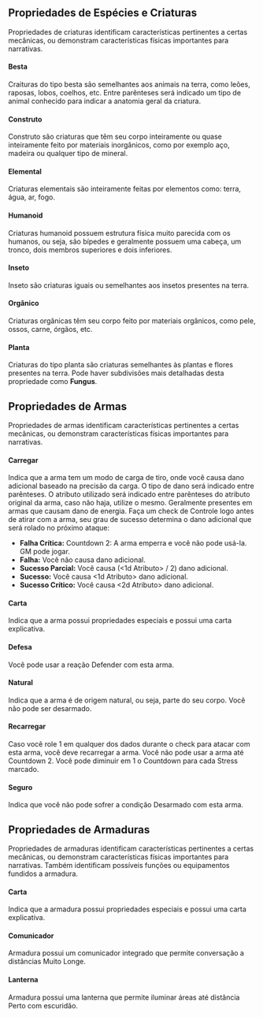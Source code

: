 ## Propriedades de Espécies e Criaturas

Propriedades de criaturas identificam características pertinentes a certas mecânicas, ou demonstram características físicas importantes para narrativas.

#### Besta
Craituras do tipo besta são semelhantes aos animais na terra, como leões, raposas, lobos, coelhos, etc. Entre parênteses será indicado um tipo de animal conhecido para indicar a anatomia geral da criatura.

#### Construto
Construto são criaturas que têm seu corpo inteiramente ou quase inteiramente feito por materiais inorgânicos, como por exemplo aço, madeira ou qualquer tipo de mineral.

#### Elemental
Criaturas elementais são inteiramente feitas por elementos como: terra, água, ar, fogo.

#### Humanoid
Criaturas humanoid possuem estrutura física muito parecida com os humanos, ou seja, são bípedes e geralmente possuem uma cabeça, um tronco, dois membros superiores e dois inferiores.

#### Inseto
Inseto são criaturas iguais ou semelhantes aos insetos presentes na terra.

#### Orgânico
Criaturas orgânicas têm seu corpo feito por materiais orgânicos, como pele, ossos, carne, órgãos, etc.

#### Planta
Criaturas do tipo planta são criaturas semelhantes às plantas e flores presentes na terra. Pode haver subdivisões mais detalhadas desta propriedade como **Fungus**.

## Propriedades de Armas

Propriedades de armas identificam características pertinentes a certas mecânicas, ou demonstram características físicas importantes para narrativas.

#### Carregar
Indica que a arma tem um modo de carga de tiro, onde você causa dano adicional baseado na precisão da carga. O tipo de dano será indicado entre parênteses. O atributo utilizado será indicado entre parênteses do atributo original da arma, caso não haja, utilize o mesmo. Geralmente presentes em armas que causam dano de energia. 
Faça um check de Controle logo antes de atirar com a arma, seu grau de sucesso determina o dano adicional que será rolado no próximo ataque:

- **Falha Crítica:** Countdown 2: A arma emperra e você não pode usá-la. GM pode jogar.
- **Falha:** Você não causa dano adicional.
- **Sucesso Parcial:** Você causa (<1d Atributo> / 2) dano adicional.
- **Sucesso:** Você causa <1d Atributo> dano adicional.
- **Sucesso Crítico:** Você causa <2d Atributo> dano adicional.

#### Carta
Indica que a arma possui propriedades especiais e possui uma carta explicativa.

#### Defesa
Você pode usar a reação Defender com esta arma.

#### Natural
Indica que a arma é de origem natural, ou seja, parte do seu corpo. Você não pode ser desarmado.

#### Recarregar
Caso você role 1 em qualquer dos dados durante o check para atacar com esta arma, você deve recarregar a arma. Você não pode usar a arma até Countdown 2. Você pode diminuir em 1 o Countdown para cada Stress marcado.

#### Seguro
Indica que você não pode sofrer a condição Desarmado com esta arma.

## Propriedades de Armaduras

Propriedades de armaduras identificam características pertinentes a certas mecânicas, ou demonstram características físicas importantes para narrativas. Também identificam possíveis funções ou equipamentos fundidos a armadura.

#### Carta
Indica que a armadura possui propriedades especiais e possui uma carta explicativa.

#### Comunicador
Armadura possui um comunicador integrado que permite conversação a distâncias Muito Longe.

#### Lanterna
Armadura possui uma lanterna que permite iluminar áreas até distância Perto com escuridão.
